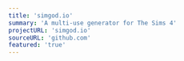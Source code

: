 ```yaml
---
title: 'simgod.io'
summary: 'A multi-use generator for The Sims 4'
projectURL: 'simgod.io'
sourceURL: 'github.com'
featured: 'true'
---
```

